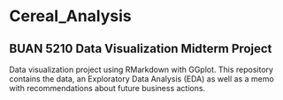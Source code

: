 # Cereal_Analysis
## BUAN 5210 Data Visualization Midterm Project

Data visualization project using RMarkdown with GGplot.
This repository contains the data, an Exploratory Data Analysis (EDA) 
as well as a memo with recommendations about future business actions.
